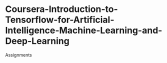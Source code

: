 # Coursera-Introduction-to-Tensorflow-for-Artificial-Intelligence-Machine-Learning-and-Deep-Learning
Assignments
